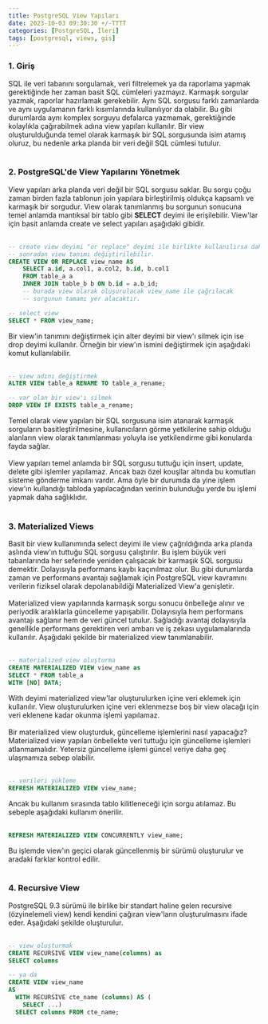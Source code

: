 ```yaml
---
title: PostgreSQL View Yapıları
date: 2023-10-03 09:30:30 +/-TTTT
categories: [PostgreSQL, İleri]
tags: [postgresql, views, gis]
---
```


### <b> 1. Giriş </b>

<div class='text-justify'>
SQL ile veri tabanını sorgulamak, veri filtrelemek ya da raporlama yapmak gerektiğinde her zaman basit SQL cümleleri yazmayız. Karmaşık sorgular yazmak, raporlar hazırlamak gerekebilir. Aynı SQL sorgusu farklı zamanlarda ve aynı uygulamanın farklı kısımlarında kullanılıyor da olabilir. Bu gibi durumlarda aynı komplex sorguyu defalarca yazmamak, gerektiğinde kolaylıkla çağırabilmek adına view yapıları kullanılır. Bir view oluşturulduğunda temel olarak karmaşık bir SQL sorgusunda isim atamış oluruz, bu nedenle arka planda bir veri değil SQL cümlesi tutulur. 
</div><br>

### <b> 2. PostgreSQL'de View Yapılarını Yönetmek </b>

<div class='text-justify'>
View yapıları arka planda veri değil bir SQL sorgusu saklar. Bu sorgu çoğu zaman birden fazla tablonun join yapılara birleştirilmiş oldukça kapsamlı ve karmaşık bir sorgudur. View olarak tanımlanmış bu sorgunun sonucuna temel anlamda mantıksal bir tablo gibi <b>SELECT</b> deyimi ile erişilebilir. View'lar için basit anlamda create ve select yapıları aşağıdaki gibidir.
</div><br>

```sql
-- create view deyimi "or replace" deyimi ile birlikte kullanılırsa daha
-- sonradan view tanımı değiştirilebilir.
CREATE VIEW OR REPLACE view_name AS
    SELECT a.id, a.col1, a.col2, b.id, b.col1
    FROM table_a a
    INNER JOIN table_b b ON b.id = a.b_id;
    -- burada view olarak oluşurulacak view_name ile çağrılacak 
    -- sorgunun tamamı yer alacaktır.

-- select view
SELECT * FROM view_name;
```

<div class='text-justify'>
Bir view'in tanımını değiştirmek için alter deyimi bir view'ı silmek için ise drop deyimi kullanılır. Örneğin bir view'ın ismini değiştirmek için aşağıdaki komut kullanılabilir.
</div><br>

```sql
-- view adını değiştirmek
ALTER VIEW table_a RENAME TO table_a_rename;

-- var olan bir view'ı silmek
DROP VIEW IF EXISTS table_a_rename;
```

<div class='text-justify'>
Temel olarak view yapıları bir SQL sorgusuna isim atanarak karmaşık sorguların basitleştirilmesine, kullanıcıların görme yetkilerine sahip olduğu alanların view olarak tanımlanması yoluyla ise yetkilendirme gibi konularda fayda sağlar.
</div><br>

<div class='text-justify'>
View yapıları temel anlamda bir SQL sorgusu tuttuğu için insert, update, delete gibi işlemler yapılamaz. Ancak bazı özel kouşllar altında bu komutları sisteme gönderme imkanı vardır. Ama öyle bir durumda da yine işlem view'ın kullandığı tabloda yapılacağından verinin bulunduğu yerde bu işlemi yapmak daha sağlıklıdır.
</div><br>

### <b> 3. Materialized Views </b>

<div class='text-justify'>
Basit bir view kullanımında select deyimi ile view çağrıldığında arka planda aslında view'ın tuttuğu SQL sorgusu çalıştırılır. Bu işlem büyük veri tabanlarında her seferinde yeniden çalışacak bir karmaşık SQL sorgusu demektir. Dolayısıyla performans kaybı kaçınılmaz olur. Bu gibi durumlarda zaman ve performans avantajı sağlamak için PostgreSQL view kavramını verilerin fiziksel olarak depolanabildiği Materialized View'a genişletir.
</div><br>

<div class='text-justify'>
Materialized view yapılarında karmaşık sorgu sonucu önbelleğe alınır ve periyodik aralıklarla güncelleme yapışabilir. Dolayısıyla hem performans avantajı sağlanır hem de veri güncel tutulur. Sağladığı avantaj dolayısıyla genellikle performans gerektiren veri ambarı ve iş zekası uygulamalarında kullanılır. Aşağıdaki şekilde bir materialized view tanımlanabilir.
</div><br>

```sql
-- materialized view oluşturma
CREATE MATERIALIZED VIEW view_name as
SELECT * FROM table_a
WITH [NO] DATA;
```

<div class='text-justify'>
With deyimi materialized view'lar oluşturulurken içine veri eklemek için kullanılır. View oluşturulurken içine veri eklenmezse boş bir view olacağı için veri eklenene kadar okunma işlemi yapılamaz.
</div><br>

<div class='text-justify'>
Bir materialized view oluşturduk, güncelleme işlemlerini nasıl yapacağız? Materialized view yapıları önbellekte veri tuttuğu için güncelleme işlemleri atlanmamalıdır. Yetersiz güncelleme işlemi güncel veriye daha geç ulaşmamıza sebep olabilir.
</div><br>

```sql
-- verileri yükleme
REFRESH MATERIALIZED VIEW view_name;
```

<div class='text-justify'>
Ancak bu kullanım sırasında tablo kilitleneceği için sorgu atılamaz. Bu sebeple aşağıdaki kullanım önerilir.
</div><br>

```sql
REFRESH MATERIALIZED VIEW CONCURRENTLY view_name;
```

<div class='text-justify'>
Bu işlemde view'ın geçici olarak güncellenmiş bir sürümü oluşturulur ve aradaki farklar kontrol edilir. 
</div><br>

### <b> 4. Recursive View </b>

<div class='text-justify'>
PostgreSQL 9.3 sürümü ile birlike bir standart haline gelen recursive (özyinelemeli view) kendi kendini çağıran view'ların oluşturulmasını ifade eder. Aşağıdaki şekilde oluşturulur.
</div><br>

```sql
-- view oluşturmak
CREATE RECURSIVE VIEW view_name(columns) as
SELECT columns

-- ya da
CREATE VIEW view_name 
AS
  WITH RECURSIVE cte_name (columns) AS (
    SELECT ...)
  SELECT columns FROM cte_name;
```